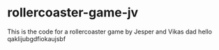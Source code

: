 # rollercoaster-game-jv
This is the code for a rollercoaster game by Jesper and Vikas dad hello qaklijubgdfiokaujsbf
